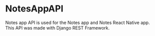 # NotesAppAPI


Notes app API is used for the Notes app and Notes React Native app.
<br>
This API was made with Django REST Framework.
